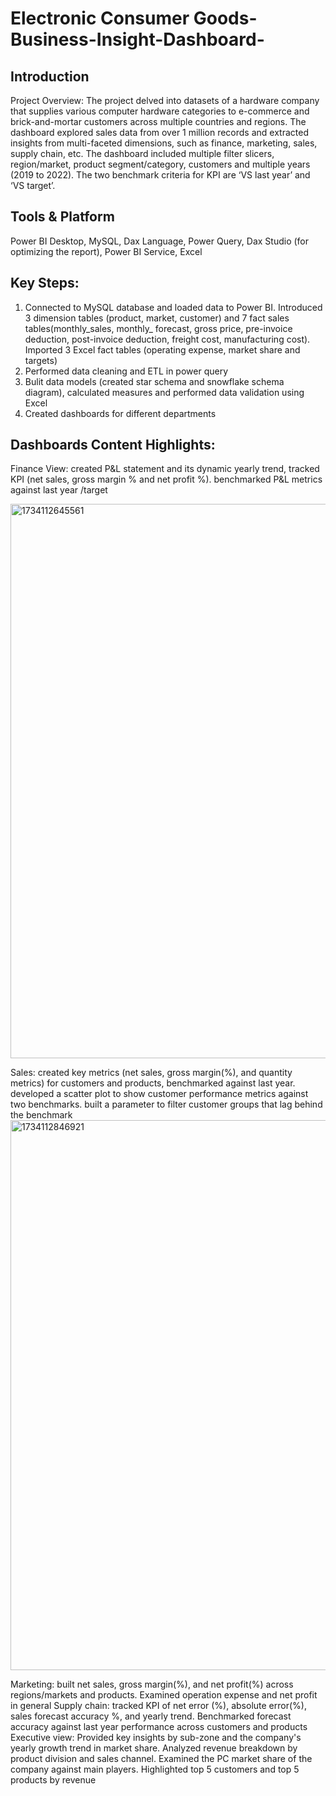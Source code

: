 # Electronic Consumer Goods-Business-Insight-Dashboard-

## Introduction 
Project Overview: The project delved into datasets of a hardware company that supplies various computer hardware categories to e-commerce and brick-and-mortar customers across multiple countries and regions. The dashboard explored sales data from over 1 million records and extracted insights from multi-faceted dimensions, such as finance, marketing, sales, supply chain, etc. The dashboard included multiple filter slicers, region/market, product segment/category, customers and multiple years (2019 to 2022). The two benchmark criteria for KPI are ‘VS last year’ and ‘VS target’.


## Tools & Platform 
Power BI Desktop, MySQL, Dax Language, Power Query, Dax Studio (for optimizing the report), Power BI Service, Excel


## Key Steps:
1.	Connected to MySQL database and loaded data to Power BI. Introduced 3 dimension tables (product, market, customer) and 7 fact sales tables(monthly_sales, monthly_ forecast, gross price, pre-invoice deduction, post-invoice deduction, freight cost, manufacturing cost). Imported 3 Excel fact tables (operating expense, market share and targets)
2.	Performed data cleaning and ETL in power query 
3.	Bulit data models (created star schema and snowflake schema diagram), calculated measures and performed data validation using Excel
4.	Created dashboards for different departments


## Dashboards Content Highlights:
Finance View: created P&L statement and its dynamic yearly trend, tracked KPI (net sales, gross margin % and net profit %). benchmarked P&L metrics against last year /target

<img width="887" alt="1734112645561" src="https://github.com/user-attachments/assets/62303803-ee75-41da-b59d-402386aae055" />


Sales: created key metrics (net sales, gross margin(%), and quantity metrics) for customers and products, benchmarked against last year. developed a scatter plot to show customer performance metrics against two benchmarks. built a parameter to filter customer groups that lag behind the benchmark
<img width="880" alt="1734112846921" src="https://github.com/user-attachments/assets/76c56a83-87f0-44dc-9ef5-6cfc45c91ccc" />


Marketing: built net sales, gross margin(%), and net profit(%) across regions/markets and products. Examined operation expense and net profit in general
Supply chain: tracked KPI of net error (%), absolute error(%), sales forecast accuracy %, and yearly trend. Benchmarked forecast accuracy against last year performance across customers and products
Executive view: Provided key insights by sub-zone and the company's yearly growth trend in market share. Analyzed revenue breakdown by product division and sales channel. Examined the PC market share  of the company against main players. Highlighted top 5 customers and top 5 products by revenue



















